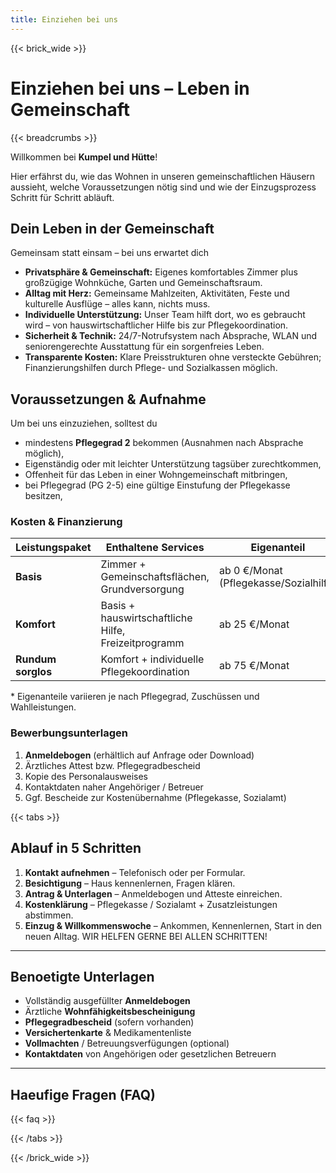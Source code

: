 ```yaml
---
title: Einziehen bei uns
---
```

{{< brick_wide >}}

# Einziehen bei uns – Leben in Gemeinschaft 

{{< breadcrumbs >}}

Willkommen bei **Kumpel und Hütte**!

Hier erfährst du, wie das Wohnen in unseren gemeinschaftlichen Häusern aussieht, welche Voraussetzungen nötig sind und wie der Einzugsprozess Schritt für Schritt abläuft.

## Dein Leben in der Gemeinschaft

Gemeinsam statt einsam – bei uns erwartet dich  

- **Privatsphäre & Gemeinschaft:** Eigenes komfortables Zimmer plus großzügige Wohnküche, Garten und Gemeinschaftsraum.  
- **Alltag mit Herz:** Gemeinsame Mahlzeiten, Aktivitäten, Feste und kulturelle Ausflüge – alles kann, nichts muss.  
- **Individuelle Unterstützung:** Unser Team hilft dort, wo es gebraucht wird – von hauswirtschaftlicher Hilfe bis zur Pflegekoordination.  
- **Sicherheit & Technik:** 24/7-Notrufsystem nach Absprache, WLAN und seniorengerechte Ausstattung für ein sorgenfreies Leben.  
- **Transparente Kosten:** Klare Preisstrukturen ohne versteckte Gebühren; Finanzierungshilfen durch Pflege- und Sozialkassen möglich.

## Voraussetzungen & Aufnahme

Um bei uns einzuziehen, solltest du  

- mindestens **Pflegegrad 2** bekommen (Ausnahmen nach Absprache möglich),  
- Eigenständig oder mit leichter Unterstützung tagsüber zurechtkommen,  
- Offenheit für das Leben in einer Wohngemeinschaft mitbringen,  
- bei Pflegegrad (PG 2-5) eine gültige Einstufung der Pflegekasse besitzen,

### Kosten & Finanzierung

| Leistungspaket        | Enthaltene Services                                     | Eigenanteil          |
|-----------------------|---------------------------------------------------------|-----------------------|
| **Basis**             | Zimmer + Gemeinschaftsflächen, Grundversorgung          | ab 0 €/Monat (Pflegekasse/Sozialhilfe) |
| **Komfort**           | Basis + hauswirtschaftliche Hilfe, Freizeitprogramm     | ab 25 €/Monat         |
| **Rundum sorglos**    | Komfort + individuelle Pflegekoordination  | ab 75 €/Monat         |

\* Eigenanteile variieren je nach Pflegegrad, Zuschüssen und Wahlleistungen.

### Bewerbungsunterlagen

1. **Anmeldebogen** (erhältlich auf Anfrage oder Download)  
2. Ärztliches Attest bzw. Pflegegradbescheid  
3. Kopie des Personalausweises  
4. Kontakt­daten naher Angehöriger / Betreuer  
5. Ggf. Bescheide zur Kostenübernahme (Pflegekasse, Sozialamt)

{{< tabs >}}

## Ablauf in 5 Schritten

1. **Kontakt aufnehmen** – Telefonisch oder per Formular.  
2. **Besichtigung** – Haus kennenlernen, Fragen klären.  
3. **Antrag & Unterlagen** – Anmeldebogen und Atteste einreichen.  
4. **Kostenklärung** – Pflegekasse / Sozialamt + Zusatzleistungen abstimmen.  
5. **Einzug & Willkommens­woche** – Ankommen, Kennenlernen, Start in den neuen Alltag.
WIR HELFEN GERNE BEI ALLEN SCHRITTEN!
---
## Benoetigte Unterlagen

- Vollständig ausgefüllter **Anmeldebogen**  
- Ärztliche **Wohnfähigkeits­bescheinigung**  
- **Pflegegradbescheid** (sofern vorhanden)  
- **Versichertenkarte** & Medikamentenliste  
- **Vollmachten** / Betreuungsverfügungen (optional)  
- **Kontaktdaten** von Angehörigen oder gesetzlichen Betreuern

---
## Haeufige Fragen (FAQ)

{{< faq >}}

{{< /tabs >}}

{{< /brick_wide >}}
